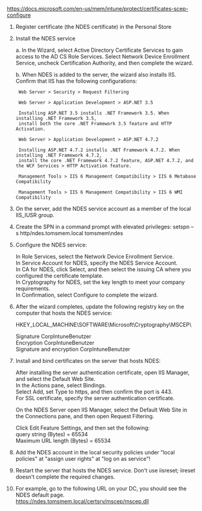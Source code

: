 https://docs.microsoft.com/en-us/mem/intune/protect/certificates-scep-configure

1. Register certificate (the NDES certificate) in the Personal Store

2. Install the NDES service

	a. In the Wizard, select Active Directory Certificate Services to gain access to the AD CS Role Services. 
	   Select Network Device Enrollment Service, uncheck Certification Authority, and then complete the wizard.

	b. When NDES is added to the server, the wizard also installs IIS. Confirm that IIS has the following configurations:

		Web Server > Security > Request Filtering

		Web Server > Application Development > ASP.NET 3.5

		Installing ASP.NET 3.5 installs .NET Framework 3.5. When installing .NET Framework 3.5, 
		install both the core .NET Framework 3.5 feature and HTTP Activation.

		Web Server > Application Development > ASP.NET 4.7.2

		Installing ASP.NET 4.7.2 installs .NET Framework 4.7.2. When installing .NET Framework 4.7.2, 
		install the core .NET Framework 4.7.2 feature, ASP.NET 4.7.2, and the WCF Services > HTTP Activation feature.

		Management Tools > IIS 6 Management Compatibility > IIS 6 Metabase Compatibility

		Management Tools > IIS 6 Management Compatibility > IIS 6 WMI Compatibility

	
3. On the server, add the NDES service account as a member of the local IIS_IUSR group.

4. Create the SPN in a command prompt with elevated privileges: setspn –s http/ndes.tomsmem.local tomsmem\ndes

5. Configure the NDES service:

    In Role Services, select the Network Device Enrollment Service.  
    In Service Account for NDES, specify the NDES Service Account.  
    In CA for NDES, click Select, and then select the issuing CA where you configured the certificate template.  
    In Cryptography for NDES, set the key length to meet your company requirements.  
    In Confirmation, select Configure to complete the wizard.  

6. After the wizard completes, update the following registry key on the computer that hosts the NDES service:

   HKEY_LOCAL_MACHINE\SOFTWARE\Microsoft\Cryptography\MSCEP\

	Signature CorpIntuneBenutzer  
	Encryption CorpIntuneBenutzer  
	Signature and encryption CorpIntuneBenutzer  

7. Install and bind certificates on the server that hosts NDES:

    After installing the server authentication certificate, open IIS Manager, and select the Default Web Site.  
    In the Actions pane, select Bindings.  
    Select Add, set Type to https, and then confirm the port is 443.  
    For SSL certificate, specify the server authentication certificate.  

    On the NDES Server open IIS Manager, select the Default Web Site in the Connections pane, and then open Request Filtering.  
	
    Click Edit Feature Settings, and then set the following:  
    query string (Bytes) = 65534  
    Maximum URL length (Bytes) = 65534  

8. Add the NDES account in the local security policies under "local policies" at "assign user rights" at "log on as service"!
	
9. Restart the server that hosts the NDES service. Don't use iisreset; iireset doesn't complete the required changes.

10. For example, go to the following URL on your DC, you should see the NDES default page.  
    https://ndes.tomsmem.local/certsrv/mscep/mscep.dll
